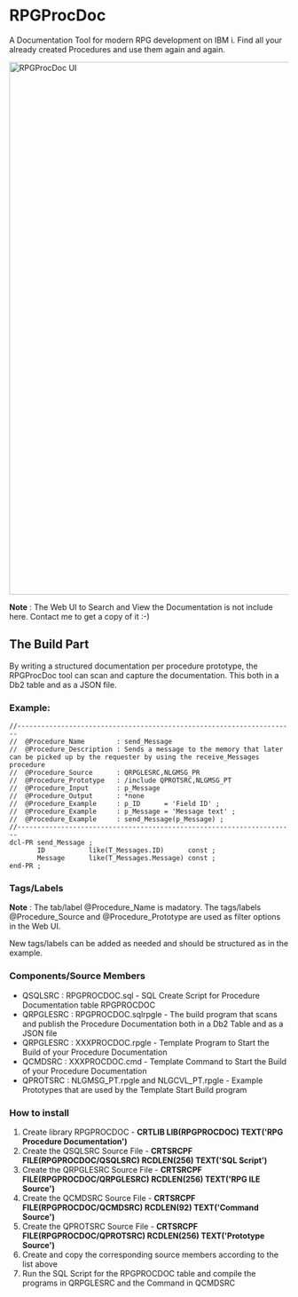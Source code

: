 # RPGProcDoc
A Documentation Tool for modern RPG development on IBM i. Find all your already created Procedures and use them again and again.


<img width="960" alt="RPGProcDoc UI" src="https://user-images.githubusercontent.com/44493349/110349266-d5494100-8032-11eb-950e-182c194bd181.png">

**Note** : The Web UI to Search and View the Documentation is not include here. Contact me to get a copy of it :-)


## The Build Part

By writing a structured documentation per procedure prototype, the RPGProcDoc tool can scan and capture the documentation. This both in a Db2 table and as a JSON file.

### Example:

```
//----------------------------------------------------------------------
//  @Procedure_Name        : send_Message
//  @Procedure_Description : Sends a message to the memory that later can be picked up by the requester by using the receive_Messages procedure
//  @Procedure_Source      : QRPGLESRC,NLGMSG_PR
//  @Procedure_Prototype   : /include QPROTSRC,NLGMSG_PT
//  @Procedure_Input       : p_Message
//  @Procedure_Output      : *none
//  @Procedure_Example     : p_ID      = 'Field ID' ;
//  @Procedure_Example     : p_Message = 'Message text' ;
//  @Procedure_Example     : send_Message(p_Message) ;
//----------------------------------------------------------------------
dcl-PR send_Message ;
       ID           like(T_Messages.ID)      const ;
       Message      like(T_Messages.Message) const ;
end-PR ;
```
### Tags/Labels

**Note** : The tab/label @Procedure_Name is madatory. The tags/labels @Procedure_Source and @Procedure_Prototype are used as filter options in the Web UI.

New tags/labels can be added as needed and should be structured as in the example.

### Components/Source Members 

* QSQLSRC : RPGPROCDOC.sql - SQL Create Script for Procedure Documentation table RPGPROCDOC
* QRPGLESRC : RPGPROCDOC.sqlrpgle - The build program that scans and publish the Procedure Documentation both in a Db2 Table and as a JSON file
* QRPGLESRC : XXXPROCDOC.rpgle - Template Program to Start the Build of your Procedure Documentation
* QCMDSRC : XXXPROCDOC.cmd - Template Command to Start the Build of your Procedure Documentation
* QPROTSRC : NLGMSG_PT.rpgle and NLGCVL_PT.rpgle - Example Prototypes that are used by the Template Start Build program

### How to install

1. Create library RPGPROCDOC - **CRTLIB LIB(RPGPROCDOC) TEXT('RPG Procedure Documentation')**
2. Create the QSQLSRC Source File - **CRTSRCPF FILE(RPGPROCDOC/QSQLSRC) RCDLEN(256) TEXT('SQL Script')**
3. Create the QRPGLESRC Source File - **CRTSRCPF FILE(RPGPROCDOC/QRPGLESRC) RCDLEN(256) TEXT('RPG ILE Source')**
4. Create the QCMDSRC Source File - **CRTSRCPF FILE(RPGPROCDOC/QCMDSRC) RCDLEN(92) TEXT('Command Source')**
5. Create the QPROTSRC Source File - **CRTSRCPF FILE(RPGPROCDOC/QPROTSRC) RCDLEN(256) TEXT('Prototype Source')**
6. Create and copy the corresponding source members according to the list above
7. Run the SQL Script for the RPGPROCDOC table and compile the programs in QRPGLESRC and the Command in QCMDSRC 
